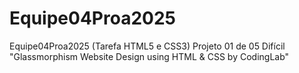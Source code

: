 # Equipe04Proa2025
Equipe04Proa2025 (Tarefa HTML5 e CSS3) Projeto 01 de 05 Difícil "Glassmorphism Website Design using HTML &amp; CSS by CodingLab"
